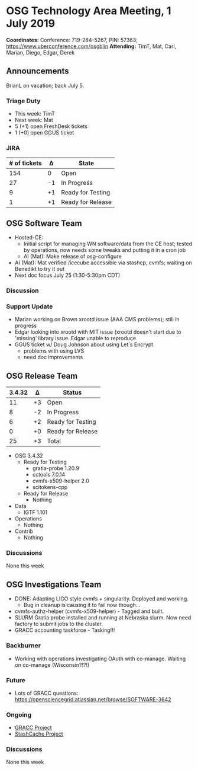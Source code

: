 # OSG Technology Area Meeting, 1 July 2019

**Coordinates:** Conference: 719-284-5267, PIN: 57363; <https://www.uberconference.com/osgblin>
**Attending:** TimT, Mat, Carl, Marian, Diego, Edgar, Derek


## Announcements

BrianL on vacation; back July 5.


### Triage Duty

-   This week: TimT
-   Next week: Mat
-   5 (+1) open FreshDesk tickets
-   1 (+0) open GGUS ticket


### JIRA

| # of tickets | &Delta; | State             |
|------------- |-------- |------------------ |
| 154          |  0      | Open              |
| 27           | -1      | In Progress       |
| 9            | +1      | Ready for Testing |
| 1            | +1      | Ready for Release |


## OSG Software Team

-   Hosted-CE:
    -   Initial script for managing WN software/data from the CE host; tested by operations, now needs some tweaks and putting it in a cron job
    -   AI (Mat): Make release of osg-configure
-   AI (Mat): Mat verified /icecube accessible via stashcp, cvmfs;
        waiting on Benedikt to try it out
-   Next doc focus July 25 (1:30-5:30pm CDT)


### Discussion



### Support Update

- Marian working on Brown xrootd issue (AAA CMS problems); still in progress
- Edgar looking into xrootd with MIT issue (xrootd doesn't start due to 'missing' library issue.  Edgar unable to reproduce
- GGUS ticket w/ Doug Johnson about using Let's Encrypt
    - problems with using LVS
    - need doc improvements



## OSG Release Team

| 3.4.32 | &Delta; | Status            |
|------ |------- |----------------- |
| 11     | +3      | Open              |
| 8      | -2      | In Progress       |
| 6      | +2      | Ready for Testing |
| 0      | +0      | Ready for Release |
| 25     | +3      | Total             |

-   OSG 3.4.32  
    -   Ready for Testing  
        -   gratia-probe 1.20.9
        -   cctools 7.0.14
        -   cvmfs-x509-helper 2.0
        -   scitokens-cpp
    -   Ready for Release
        -   Nothing
-   Data  
    -   IGTF 1.101
-   Operations  
    -   Nothing
-   Contrib  
    -   Nothing

### Discussions

None this week


## OSG Investigations Team

-   DONE: Adapting LIGO style cvmfs + singularity. Deployed and working.
    - Bug in cleanup is causing it to fail now though...
-   cvmfs-authz-helper (cvmfs-x509-helper) - Tagged and built.
-   SLURM Gratia probe installed and running at Nebraska slurm.  Now need factory to submit jobs to the cluster.
-   GRACC accounting taskforce - Tasking!!!


### Backburner

-   Working with operations investigating OAuth with co-manage.  Waiting on co-manage (Wisconsin?!?!)


### Future

-   Lots of GRACC questions: <https://opensciencegrid.atlassian.net/browse/SOFTWARE-3642>


### Ongoing

-   [GRACC Project](https://opensciencegrid.atlassian.net/projects/GRACC)
-   [StashCache Project](http://opensciencegrid.org/docs/data/stashcache/overview/)


### Discussions

None this week
